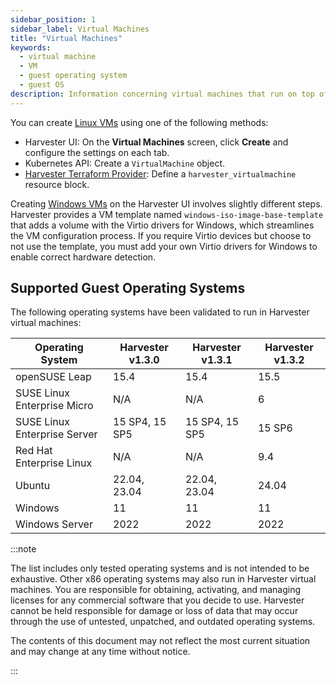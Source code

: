 ```yaml
---
sidebar_position: 1
sidebar_label: Virtual Machines
title: "Virtual Machines"
keywords:
  - virtual machine
  - VM
  - guest operating system
  - guest OS
description: Information concerning virtual machines that run on top of the Harvester cluster
---
```


<head>
  <link rel="canonical" href="https://docs.harvesterhci.io/v1.4/vm/virtual-machines"/>
</head>

You can create [Linux VMs](../vm/create-vm.md) using one of the following methods: 

- Harvester UI: On the **Virtual Machines** screen, click **Create** and configure the settings on each tab. 
- Kubernetes API: Create a `VirtualMachine` object. 
- [Harvester Terraform Provider](../terraform/terraform-provider.md): Define a `harvester_virtualmachine` resource block. 

Creating [Windows VMs](../vm/create-windows-vm.md) on the Harvester UI involves slightly different steps. Harvester provides a VM template named `windows-iso-image-base-template` that adds a volume with the Virtio drivers for Windows, which streamlines the VM configuration process. If you require Virtio devices but choose to not use the template, you must add your own Virtio drivers for Windows to enable correct hardware detection. 

## Supported Guest Operating Systems

The following operating systems have been validated to run in Harvester virtual machines:

| Operating System | Harvester v1.3.0 | Harvester v1.3.1 | Harvester v1.3.2 |
| --- | --- | --- | --- |
| openSUSE Leap | 15.4 | 15.4 | 15.5 |
| SUSE Linux Enterprise Micro | N/A | N/A | 6 |
| SUSE Linux Enterprise Server | 15 SP4, 15 SP5 | 15 SP4, 15 SP5 | 15 SP6 |
| Red Hat Enterprise Linux | N/A | N/A | 9.4 |
| Ubuntu | 22.04, 23.04 | 22.04, 23.04 | 24.04 |
| Windows |	11 | 11 | 11 |
| Windows Server | 2022 | 2022 | 2022 |

:::note

The list includes only tested operating systems and is not intended to be exhaustive. Other x86 operating systems may also run in Harvester virtual machines. You are responsible for obtaining, activating, and managing licenses for any commercial software that you decide to use. Harvester cannot be held responsible for damage or loss of data that may occur through the use of untested, unpatched, and outdated operating systems.

The contents of this document may not reflect the most current situation and may change at any time without notice.

:::
